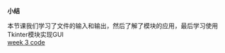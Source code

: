 **小结**  

本节课我们学习了文件的输入和输出，然后了解了模块的应用，最后学习使用Tkinter模块实现GUI  
[week 3 code](https://github.com/Zhangxih17/BDMI-code/blob/main/W3.md)
